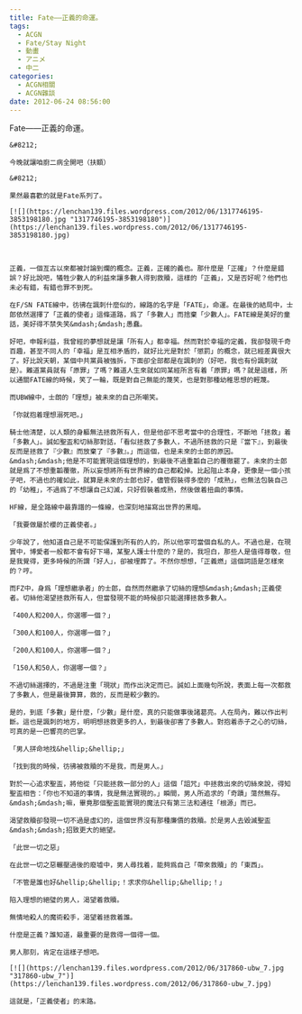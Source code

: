 ```yaml
---
title: Fate——正義的命運。
tags:
  - ACGN
  - Fate/Stay Night
  - 動畫
  - アニメ
  - 中二
categories:
  - ACGN相關
  - ACGN雜談
date: 2012-06-24 08:56:00
---
```


Fate&mdash;&mdash;正義的命運。

	&#8212;

	今晚就讓咱廚二病全開吧（扶額）

	&#8212;

	果然最喜歡的就是Fate系列了。

	[![](https://lenchan139.files.wordpress.com/2012/06/1317746195-3853198180.jpg "1317746195-3853198180")](https://lenchan139.files.wordpress.com/2012/06/1317746195-3853198180.jpg)



	正義，一個亙古以來都被討論到爛的概念。正義，正確的義也。那什麼是「正確」？什麼是錯誤？好比說吧，犧牲少數人的利益來讓多數人得到救贖，這樣的「正義」，又是否好呢？他們也未必有錯，有錯也罪不到死。

	在F/SN FATE線中，彷彿在諷刺什麼似的，線路的名字是「FATE」，命運。在最後的結局中，士郎依然選擇了「正義的使者」這條道路，爲了「多數人」而捨棄「少數人」。FATE線是美好的童話，美好得不禁失笑&mdash;&mdash;愚蠢。

	好吧，申報利益，我曾經的夢想就是讓「所有人」都幸福。然而對於幸福的定義，我卻發現千奇百趣，甚至不同人的「幸福」是互相矛盾的，就好比光是對於「懲罰」的概念，就已經差異很大了。好比說天朝，某個中共黨員被強拆，下面卻全部都是在諷刺的（好吧，我也有份諷刺就是）。難道黨員就有「原罪」了嗎？難道人生來就如同某經所言有着「原罪」嗎？就是這樣，所以通關FATE線的時候，笑了一輪，既是對自己無能的蔑笑，也是對那種幼稚思想的輕蔑。

	而UBW線中，士朗的「理想」被未來的自己所嘲笑。

	「你就抱着理想溺死吧。」

	騎士他清楚，以人類的身軀無法拯救所有人，但是他卻不思考當中的合理性，不斷地「拯救」着「多數人」。誠如聖盃和切絲那對話，「看似拯救了多數人，不過所拯救的只是『當下』，到最後反而是拯救了『少數』而放棄了『多數』。」而這個，也是未來的士郎的原因。&mdash;&mdash;他是不可能實現這個理想的，到最後不過重韜自己的覆徹罷了。未來的士郎就是爲了不想重韜覆徹，所以妄想將所有世界線的自己都殺掉。比起阻止本身，更像是一個小孩子吧，不過也的確如此，就算是未來的士郎也好，儘管假裝得多麼的「成熟」，也無法包裝自己的「幼稚」，不過爲了不想讓自己幻滅，只好假裝着成熟，然後做着扭曲的事情。

	HF線，是全路線中最靠譜的一條線，也深刻地描寫出世界的黑暗。

	「我要做屬於櫻的正義使者。」

	少年說了，他知道自己是不可能保護到所有的人的，所以他寧可當個自私的人。不過也是，在現實中，博愛者一般都不會有好下場，某聖人護士什麼的？是的，我坦白，那些人是值得尊敬，但是我覺得，更多時候的所謂「好人」，卻被埋葬了。不然你想想，「正義燃」這個詞語是怎樣來的？哼。

	而FZ中，身爲「理想繼承者」的士郎，自然而然繼承了切絲的理想&mdash;&mdash;正義使者。切絲他渴望拯救所有人，但當發現不能的時候卻只能選擇拯救多數人。

	「400人和200人，你選哪一個？」

	「300人和100人，你選哪一個？」

	「200人和100人，你選哪一個？」

	「150人和50人，你選哪一個？」

	不過切絲選擇的，不過是注重「現狀」而作出決定而已。誠如上面幾句所說，表面上每一次都救了多數人，但是最後算算，救的，反而是較少數的。

	是的，到底「多數」是什麼，「少數」是什麼，真的只能做事後諸葛亮。人在局內，難以作出判斷。這也是諷刺的地方，明明想拯救更多的人，到最後卻害了多數人。對抱着赤子之心的切絲，可真的是一巴響亮的巴掌。

	「男人拼命地找&hellip;&hellip;」

	「找到我的時候，彷彿被救贖的不是我，而是男人。」

	對於一心追求聖盃，將他從「只能拯救一部分的人」這個「詛咒」中拯救出來的切絲來說，得知聖盃相告：「你也不知道的事情，我是無法實現的。」瞬間，男人所追求的「奇蹟」蕩然無存。&mdash;&mdash;嘛，畢竟那個聖盃能實現的魔法只有第三法和通往「根源」而已。

	渴望救贖卻發現一切不過是虛幻的，這個世界沒有那種廉價的救贖。於是男人去毀滅聖盃&mdash;&mdash;招致更大的絕望。

	「此世一切之惡」

	在此世一切之惡輾壓過後的廢墟中，男人尋找着，能夠爲自己「帶來救贖」的「東西」。

	「不管是誰也好&hellip;&hellip;！求求你&hellip;&hellip;！」

	陷入理想的絕璧的男人，渴望着救贖。

	無情地殺人的魔術殺手，渴望着拯救着誰。

	什麼是正義？誰知道，最重要的是救得一個得一個。

	男人那刻，肯定在這樣子想吧。

	[![](https://lenchan139.files.wordpress.com/2012/06/317860-ubw_7.jpg "317860-ubw_7")](https://lenchan139.files.wordpress.com/2012/06/317860-ubw_7.jpg)

	這就是，「正義使者」的末路。
